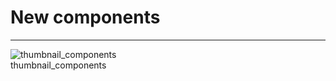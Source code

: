 
# New components

---

  
![thumbnail_components](https://studio-assets.supernova.io/design-systems/27883/3e077777-eb82-4a07-b493-6a153fa6ed22.png)  
thumbnail_components  
